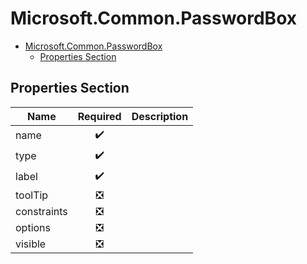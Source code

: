 <a name="microsoft-common-passwordbox"></a>
# Microsoft.Common.PasswordBox
* [Microsoft.Common.PasswordBox](#microsoft-common-passwordbox)
    * [Properties Section](#microsoft-common-passwordbox-properties-section)

<a name="microsoft-common-passwordbox-properties-section"></a>
## Properties Section
| Name | Required | Description
| ---|:--:|:--:|
|name|:heavy_check_mark:|
|type|:heavy_check_mark:|
|label|:heavy_check_mark:|
|toolTip|:negative_squared_cross_mark:|
|constraints|:negative_squared_cross_mark:|
|options|:negative_squared_cross_mark:|
|visible|:negative_squared_cross_mark:|

